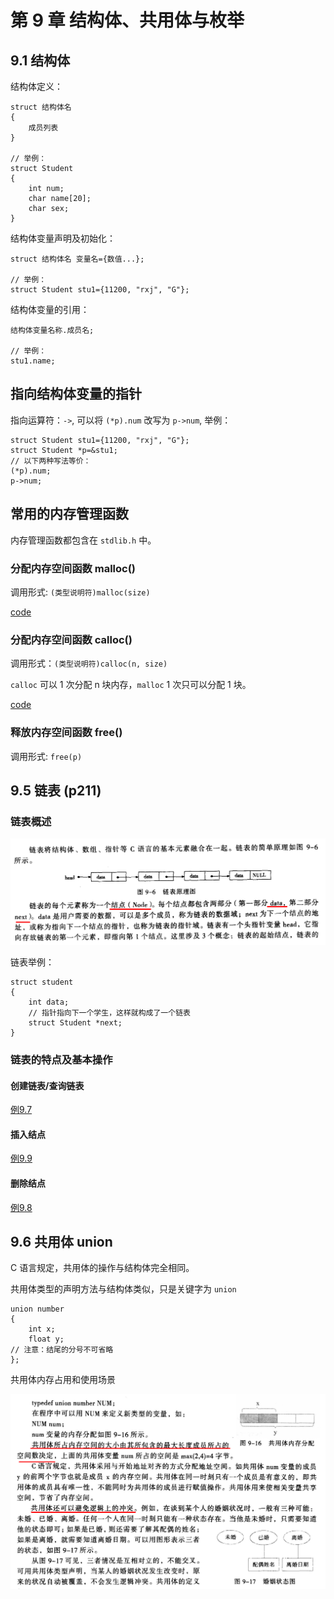 # 第 9 章 结构体、共用体与枚举

## 9.1 结构体

结构体定义：

```
struct 结构体名
{
    成员列表
}

// 举例：
struct Student
{
    int num;
    char name[20];
    char sex;
}
```

结构体变量声明及初始化：

```
struct 结构体名 变量名={数值...};

// 举例：
struct Student stu1={11200, "rxj", "G"};
```

结构体变量的引用：

```
结构体变量名称.成员名;

// 举例：
stu1.name;
```

## 指向结构体变量的指针

指向运算符：`->`, 可以将 `(*p).num` 改写为 `p->num`, 举例：

```
struct Student stu1={11200, "rxj", "G"};
struct Student *p=&stu1;
// 以下两种写法等价：
(*p).num;
p->num;
```

## 常用的内存管理函数

内存管理函数都包含在 `stdlib.h` 中。

### 分配内存空间函数 malloc()

调用形式: `(类型说明符)malloc(size)`

[code](example.malloc.c)

### 分配内存空间函数 calloc()

调用形式：`(类型说明符)calloc(n, size)`

`calloc` 可以 1 次分配 n 块内存，`malloc` 1 次只可以分配 1 块。

[code](example.calloc.c)

### 释放内存空间函数 free()

调用形式: `free(p)`

## 9.5 链表 (p211)

### 链表概述

![linked list](chian.png)

链表举例：

```
struct student
{
    int data;
    // 指针指向下一个学生，这样就构成了一个链表
    struct Student *next;    
}
```

### 链表的特点及基本操作

#### 创建链表/查询链表

[例9.7](9.7.c)

#### 插入结点

[例9.9](9.9.c)

#### 删除结点

[例9.8](9.8.c)

## 9.6 共用体 union

C 语言规定，共用体的操作与结构体完全相同。

共用体类型的声明方法与结构体类似，只是关键字为 `union`

```
union number
{
    int x;
    float y;
// 注意：结尾的分号不可省略
};
```

共用体内存占用和使用场景

![union](union.png)


